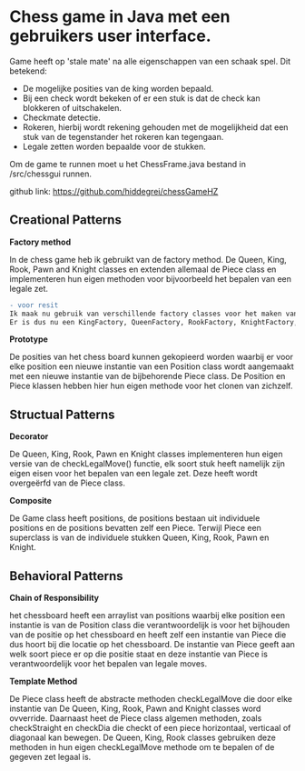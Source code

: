 # Chess game in Java met een gebruikers user interface.
Game heeft op 'stale mate' na alle eigenschappen van een schaak spel. 
Dit betekend:
- De mogelijke posities van de king worden bepaald.
- Bij een check wordt bekeken of er een stuk is dat de check kan blokkeren of uitschakelen.
- Checkmate detectie.
- Rokeren, hierbij wordt rekening gehouden met de mogelijkheid dat een stuk van de tegenstander het rokeren kan tegengaan.
- Legale zetten worden bepaalde voor de stukken.


Om de game te runnen moet u het ChessFrame.java bestand in /src/chessgui runnen.

github link: https://github.com/hiddegrei/chessGameHZ

## Creational Patterns

**Factory method**

In de chess game heb ik gebruikt van de factory method. De Queen, King, Rook, Pawn and Knight classes en
extenden allemaal de Piece class en implementeren hun eigen methoden voor bijvoorbeeld het bepalen van een legale zet.
```diff
- voor resit
Ik maak nu gebruik van verschillende factory classes voor het maken van de verschillende stukken. Deze factory classes zijn te vinden in de pieceFactory folder en maken gebruik van de PieceFactory interface. 
Er is dus nu een KingFactory, QueenFactory, RookFactory, KnightFactory, BishopFactory en PawnFactory. Deze worden nu gebruikt wanneer in de ChessBoard.java class de methode initializeBoard() wordt aangeroepen.
```


**Prototype**

De posities van het chess board kunnen gekopieerd worden waarbij er voor elke position een nieuwe instantie van een Position class wordt aangemaakt
met een nieuwe instantie van de bijbehorende Piece class. De Position en Piece klassen hebben hier hun eigen methode voor het clonen van zichzelf.

## Structual Patterns

**Decorator**

De Queen, King, Rook, Pawn en Knight classes implementeren hun eigen versie van de checkLegalMove() functie, elk soort stuk heeft namelijk zijn eigen eisen voor het bepalen van een legale zet.
Deze heeft wordt overgeërfd van de Piece class.

**Composite**

De Game class heeft positions, de positions bestaan uit individuele positions en de positions bevatten zelf een Piece. Terwijl Piece een superclass is van de individuele stukken 
Queen, King, Rook, Pawn en Knight.


## Behavioral Patterns

**Chain of Responsibility**

het chessboard heeft een arraylist van positions waarbij elke position een instantie is van de Position class die verantwoordelijk is voor het bijhouden van de positie op het chessboard
en heeft zelf een instantie van Piece die dus hoort bij die locatie op het chessboard. De instantie van Piece geeft aan welk soort piece er op die positie staat en deze instantie van Piece is verantwoordelijk voor 
het bepalen van legale moves.

**Template Method**

De Piece class heeft de abstracte methoden checkLegalMove die door elke instantie van De Queen, King, Rook, Pawn and Knight classes word ovverride. Daarnaast heet de Piece class algemen methoden, zoals checkStraight en checkDia die checkt of een piece horizontaal, verticaal of diagonaal kan bewegen. De Queen, King, Rook classes gebruiken deze methoden in hun eigen checkLegalMove methode om te bepalen of de gegeven zet legaal is. 


